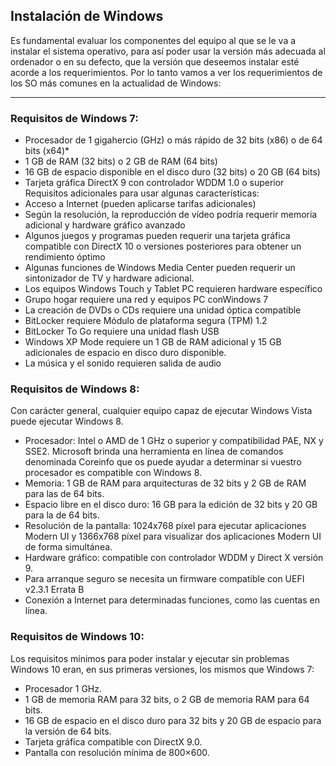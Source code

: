 ## Instalación de Windows
Es fundamental evaluar los componentes del equipo al que se le va a instalar el sistema operativo, para así poder usar la versión más adecuada al ordenador o en su defecto, que la versión que deseemos instalar esté acorde a los requerimientos.
Por lo tanto vamos a ver los requerimientos de los SO más comunes en la actualidad de Windows:

***
### Requisitos de Windows 7:

-	Procesador de 1 gigahercio (GHz) o más rápido de 32 bits (x86) o de 64 bits (x64)*
-	1 GB de RAM (32 bits) o 2 GB de RAM (64 bits)
-	16 GB de espacio disponible en el disco duro (32 bits) o 20 GB (64 bits)
-	Tarjeta gráfica DirectX 9 con controlador WDDM 1.0 o superior
  Requisitos adicionales para usar algunas características:
- Acceso a Internet (pueden aplicarse tarifas adicionales)
-	Según la resolución, la reproducción de vídeo podría requerir memoria adicional y hardware gráfico avanzado
-	Algunos juegos y programas pueden requerir una tarjeta gráfica compatible con DirectX 10 o versiones posteriores para obtener un rendimiento óptimo
-	Algunas funciones de Windows Media Center pueden requerir un sintonizador de TV y hardware adicional.
-	Los equipos Windows Touch y Tablet PC requieren hardware específico
-	Grupo hogar requiere una red y equipos PC conWindows 7 
-	La creación de DVDs o CDs requiere una unidad óptica compatible
-	BitLocker requiere Módulo de plataforma segura (TPM) 1.2
-	BitLocker To Go requiere una unidad flash USB
-	Windows XP Mode requiere un 1 GB de RAM adicional y 15 GB adicionales de espacio en disco duro disponible.
-	La música y el sonido requieren salida de audio

### Requisitos de Windows 8: 

Con carácter general, cualquier equipo capaz de ejecutar Windows Vista puede ejecutar Windows 8.
-	Procesador: Intel o AMD de 1 GHz o superior y compatibilidad PAE, NX y SSE2. Microsoft brinda una herramienta en línea de comandos denominada Coreinfo que os puede ayudar a determinar si vuestro procesador es compatible con Windows 8.
-	Memoria: 1 GB de RAM para arquitecturas de 32 bits y 2 GB de RAM para las de 64 bits.
-	Espacio libre en el disco duro: 16 GB para la edición de 32 bits y 20 GB para la de 64 bits.
-	Resolución de la pantalla: 1024x768 píxel para ejecutar aplicaciones Modern UI y 1366x768 píxel para visualizar dos aplicaciones Modern UI de forma simultánea.
-	Hardware gráfico: compatible con controlador WDDM y Direct X versión 9.
-	Para arranque seguro se necesita un firmware compatible con UEFI v2.3.1 Errata B
-	Conexión a Internet para determinadas funciones, como las cuentas en línea.

### Requisitos de Windows 10:

Los requisitos mínimos para poder instalar y ejecutar sin problemas Windows 10 eran, en sus primeras versiones, los mismos que Windows 7:
-	Procesador 1 GHz.
-	1 GB de memoria RAM para 32 bits, o 2 GB de memoria RAM para 64 bits.
-	16 GB de espacio en el disco duro para 32 bits y 20 GB de espacio para la versión de 64 bits.
-	Tarjeta gráfica compatible con DirectX 9.0.
-	Pantalla con resolución mínima de 800×600.


